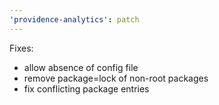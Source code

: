 ```yaml
---
'providence-analytics': patch
---
```


Fixes:

- allow absence of config file
- remove package=lock of non-root packages
- fix conflicting package entries

